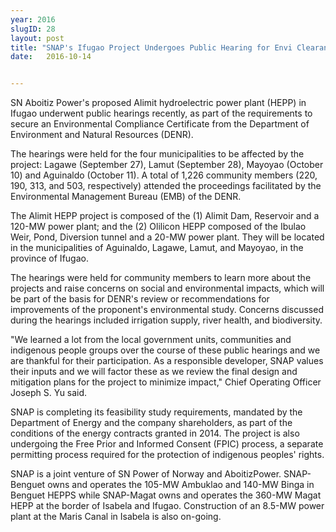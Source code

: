 ```yaml
---
year: 2016
slugID: 28
layout: post
title: "SNAP's Ifugao Project Undergoes Public Hearing for Envi Clearance"
date:   2016-10-14 


---
```

SN Aboitiz Power's proposed Alimit hydroelectric power plant (HEPP) in Ifugao underwent public hearings recently, as part of the requirements to secure an Environmental Compliance Certificate from the Department of Environment and Natural Resources (DENR).
 
 
The hearings were held for the four municipalities to be affected by the project: Lagawe (September 27), Lamut (September 28), Mayoyao (October 10) and Aguinaldo (October 11). A total of 1,226 community members (220, 190, 313, and 503, respectively) attended the proceedings facilitated by the Environmental Management Bureau (EMB) of the DENR.
 
 
The Alimit HEPP project is composed of the (1) Alimit Dam, Reservoir and a 120-MW power plant; and the (2) Olilicon HEPP composed of the Ibulao Weir, Pond, Diversion tunnel and a 20-MW power plant. They will be located in the municipalities of Aguinaldo, Lagawe, Lamut, and Mayoyao, in the province of Ifugao.


The hearings were held for community members to learn more about the projects and raise concerns on social and environmental impacts, which will be part of the basis for DENR's review or recommendations for improvements of the proponent's environmental study. Concerns discussed during the hearings included irrigation supply, river health, and biodiversity.
 
 
"We learned a lot from the local government units, communities and indigenous people groups over the course of these public hearings and we are thankful for their participation. As a responsible developer, SNAP values their inputs and we will factor these as we review the final design and mitigation plans for the project to minimize impact," Chief Operating Officer Joseph S. Yu said.
 
 
SNAP is completing its feasibility study requirements, mandated by the Department of Energy and the company shareholders, as part of the conditions of the energy contracts granted in 2014. The project is also undergoing the Free Prior and Informed Consent (FPIC) process, a separate permitting process required for the protection of indigenous peoples' rights.
 
 
SNAP is a joint venture of SN Power of Norway and AboitizPower. SNAP-Benguet owns and operates the 105-MW Ambuklao and 140-MW Binga in Benguet HEPPS while SNAP-Magat owns and operates the 360-MW Magat HEPP at the border of Isabela and Ifugao. Construction of an 8.5-MW power plant at the Maris Canal in Isabela is also on-going.